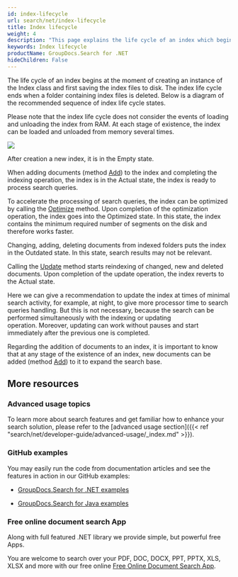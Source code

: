 ```yaml
---
id: index-lifecycle
url: search/net/index-lifecycle
title: Index lifecycle
weight: 4
description: "This page explains the life cycle of an index which begins at the moment of creating an instance of the Index class and first saving the index files to disk "
keywords: Index lifecycle
productName: GroupDocs.Search for .NET
hideChildren: False
---
```

The life cycle of an index begins at the moment of creating an instance of the Index class and first saving the index files to disk. The index life cycle ends when a folder containing index files is deleted. Below is a diagram of the recommended sequence of index life cycle states.

Please note that the index life cycle does not consider the events of loading and unloading the index from RAM. At each stage of existence, the index can be loaded and unloaded from memory several times.

![](/search/net/images/index-lifecycle.png)

After creation a new index, it is in the Empty state.

When adding documents (method [Add](https://apireference.groupdocs.com/net/search/groupdocs.search/index/methods/add/index)) to the index and completing the indexing operation, the index is in the Actual state, the index is ready to process search queries.

To accelerate the processing of search queries, the index can be optimized by calling the [Optimize](https://apireference.groupdocs.com/net/search/groupdocs.search/index/methods/optimize/index) method. Upon completion of the optimization operation, the index goes into the Optimized state. In this state, the index contains the minimum required number of segments on the disk and therefore works faster.

Changing, adding, deleting documents from indexed folders puts the index in the Outdated state. In this state, search results may not be relevant.

Calling the [Update](https://apireference.groupdocs.com/net/search/groupdocs.search/index/methods/update/index) method starts reindexing of changed, new and deleted documents. Upon completion of the update operation, the index reverts to the Actual state.

Here we can give a recommendation to update the index at times of minimal search activity, for example, at night, to give more processor time to search queries handling. But this is not necessary, because the search can be performed simultaneously with the indexing or updating operation. Moreover, updating can work without pauses and start immediately after the previous one is completed.

Regarding the addition of documents to an index, it is important to know that at any stage of the existence of an index, new documents can be added (method [Add](https://apireference.groupdocs.com/net/search/groupdocs.search/index/methods/add/index)) to it to expand the search base.

## More resources

### Advanced usage topics

To learn more about search features and get familiar how to enhance your search solution, please refer to the [advanced usage section]({{< ref "search/net/developer-guide/advanced-usage/_index.md" >}}).

### GitHub examples

You may easily run the code from documentation articles and see the features in action in our GitHub examples:

*   [GroupDocs.Search for .NET examples](https://github.com/groupdocs-search/GroupDocs.Search-for-.NET)
    
*   [GroupDocs.Search for Java examples](https://github.com/groupdocs-search/GroupDocs.Search-for-Java)
    

### Free online document search App

Along with full featured .NET library we provide simple, but powerful free Apps.

You are welcome to search over your PDF, DOC, DOCX, PPT, PPTX, XLS, XLSX and more with our free online [Free Online Document Search App](https://products.groupdocs.app/search).
